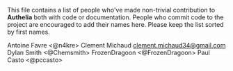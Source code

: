 This file contains a list of people who've made non-trivial contribution to 
**Authelia** both with code or documentation. People who commit code to the 
project are encouraged to add their names here. Please keep the list sorted by 
first names.

Antoine Favre <@n4kre>
Clement Michaud <clement.michaud34@gmail.com>
Dylan Smith <@Chemsmith>
FrozenDragoon <@FrozenDragoon>
Paul Casto <@pccasto>
